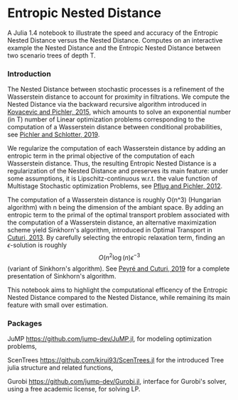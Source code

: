 # Entropic Nested Distance

A Julia 1.4 notebook to illustrate the speed and accuracy of the Entropic Nested Distance versus the Nested Distance. Computes on an interactive example the Nested Distance and the Entropic Nested Distance between two scenario trees of depth T.

### Introduction 

The Nested Distance between stochastic processes is a refinement of the Wasserstein distance to account for proximity in filtrations. We compute the Nested Distance via the backward recursive algorithm introduced in [Kovacevic and Pichler, 2015](https://www-user.tu-chemnitz.de/~alopi/publications/ScenarioTreesKovacevicPichler2015.pdf), which amounts to solve an exponential number (in T) number of Linear optimization problems corresponding to the computation of a Wasserstein distance between conditional probabilities, see [Pichler and Schlotter, 2019](https://arxiv.org/abs/1802.03639).

We regularize the computation of each Wasserstein distance  by adding an entropic term in the primal objective of the computation of each Wasserstein distance. Thus, the resulting Entropic Nested Distance is a regularization of the Nested Distance and preserves its main feature: under some assumptions, it is Lipschitz-continuous w.r.t. the value function of Multistage Stochastic optimization Problems, see [Pflug and Pichler, 2012](https://doi.org/10.1137/110825054).

The computation of a Wasserstein distance is roughly O(n^3) (Hungarian algorithm) with n being the dimension of the ambiant space. By adding an entropic term to the primal of the optimal transport problem associated with the computation of a Wasserstein distance, an alternative maximization scheme yield Sinkhorn's algorithm, introduced in Optimal Transport in [Cuturi, 2013](https://arxiv.org/abs/1306.0895). By carefully selecting the entropic relaxation term, finding an $\epsilon$-solution is roughly $$O(n^2 \log(n) \epsilon^{-3}$$ (variant of Sinkhorn's algorithm). See [Peyré and Cuturi, 2019](https://arxiv.org/abs/1803.00567) for a complete presentation of Sinkhorn's algorithm.

This notebook aims to highlight the computational efficency of the Entropic Nested Distance compared to the Nested Distance, while remaining its main feature with small over estimation.

### Packages

JuMP https://github.com/jump-dev/JuMP.jl, for modeling optimization problems,

ScenTrees https://github.com/kirui93/ScenTrees.jl for the introduced Tree julia structure and related functions,

Gurobi https://github.com/jump-dev/Gurobi.jl, interface for Gurobi's solver, using a free academic license, for solving LP.
